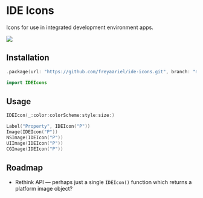 # IDE Icons

Icons for use in integrated development environment apps.

![](https://github.com/freyaariel/ide-icons/blob/main/Screenshots/IDEIcons.png?raw=true)


## Installation

```swift
.package(url: "https://github.com/freyaariel/ide-icons.git", branch: "main")
```

```swift
import IDEIcons
```


## Usage

```swift
IDEIcon(_:color:colorScheme:style:size:)
```

```swift
Label("Property", IDEIcon("P"))
Image(IDEIcon("P"))
NSImage(IDEIcon("P"))
UIImage(IDEIcon("P"))
CGImage(IDEIcon("P"))
```


## Roadmap

* Rethink API — perhaps just a single `IDEIcon()` function which returns a platform image object?

